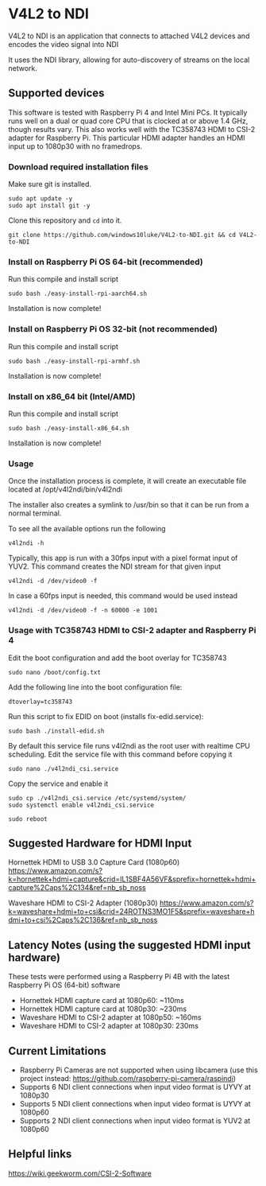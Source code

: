 # V4L2 to NDI

V4L2 to NDI is an application that connects to attached V4L2 devices and encodes the video signal into NDI

It uses the NDI library, allowing for auto-discovery of streams on the local
network.

## Supported devices

This software is tested with Raspberry Pi 4 and Intel Mini PCs. It typically runs well on a dual or quad core CPU that is clocked at or above 1.4 GHz, though results vary. This also works well with the TC358743 HDMI to CSI-2 adapter for Raspberry Pi. This particular HDMI adapter handles an HDMI input up to 1080p30 with no framedrops. 

### Download required installation files

Make sure git is installed.

```
sudo apt update -y
sudo apt install git -y
```
Clone this repository and `cd` into it.

```
git clone https://github.com/windows10luke/V4L2-to-NDI.git && cd V4L2-to-NDI
```


### Install on Raspberry Pi OS 64-bit (recommended)

Run this compile and install script

```
sudo bash ./easy-install-rpi-aarch64.sh
```
Installation is now complete!



### Install on Raspberry Pi OS 32-bit (not recommended)

Run this compile and install script

```
sudo bash ./easy-install-rpi-armhf.sh
```
Installation is now complete!



### Install on x86_64 bit (Intel/AMD)

Run this compile and install script

```
sudo bash ./easy-install-x86_64.sh
```
Installation is now complete!



### Usage

Once the installation process is complete, it will create an executable file located at /opt/v4l2ndi/bin/v4l2ndi

The installer also creates a symlink to /usr/bin so that it can be run from a normal terminal.

To see all the available options run the following

```
v4l2ndi -h
```

Typically, this app is run with a 30fps input with a pixel format input of YUV2. This command creates the NDI stream for that given input

```
v4l2ndi -d /dev/video0 -f
```

In case a 60fps input is needed, this command would be used instead

```
v4l2ndi -d /dev/video0 -f -n 60000 -e 1001
```

### Usage with TC358743 HDMI to CSI-2 adapter and Raspberry Pi 4

Edit the boot configuration and add the boot overlay for TC358743
```
sudo nano /boot/config.txt
```
Add the following line into the boot configuration file:
```
dtoverlay=tc358743
```
Run this script to fix EDID on boot (installs fix-edid.service):
```
sudo bash ./install-edid.sh
```
By default this service file runs v4l2ndi as the root user with realtime CPU scheduling.
Edit the service file with this command before copying it
```
sudo nano ./v4l2ndi_csi.service
```
Copy the service and enable it
```
sudo cp ./v4l2ndi_csi.service /etc/systemd/system/
sudo systemctl enable v4l2ndi_csi.service
```

```
sudo reboot
```


## Suggested Hardware for HDMI Input

Hornettek HDMI to USB 3.0 Capture Card (1080p60)
https://www.amazon.com/s?k=hornettek+hdmi+capture&crid=IL1SBF4A56VF&sprefix=hornettek+hdmi+capture%2Caps%2C134&ref=nb_sb_noss

Waveshare HDMI to CSI-2 Adapter (1080p30)
https://www.amazon.com/s?k=waveshare+hdmi+to+csi&crid=24ROTNS3MO1F5&sprefix=waveshare+hdmi+to+csi%2Caps%2C136&ref=nb_sb_noss

## Latency Notes (using the suggested HDMI input hardware)
These tests were performed using a Raspberry Pi 4B with the latest Raspberry Pi OS (64-bit) software

- Hornettek HDMI capture card at 1080p60: ~110ms
- Hornettek HDMI capture card at 1080p30: ~230ms
- Waveshare HDMI to CSI-2 adapter at 1080p50: ~160ms
- Waveshare HDMI to CSI-2 adapter at 1080p30: 230ms

## Current Limitations
- Raspberry Pi Cameras are not supported when using libcamera (use this project instead: https://github.com/raspberry-pi-camera/raspindi)
- Supports 6 NDI client connections when input video format is UYVY at 1080p30
- Supports 5 NDI client connections when input video format is UYVY at 1080p60
- Supports 2 NDI client connections when input video format is YUV2 at 1080p60

## Helpful links

https://wiki.geekworm.com/CSI-2-Software